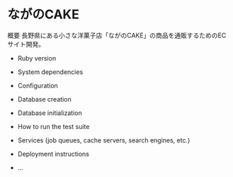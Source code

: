 # ながのCAKE

概要
長野県にある小さな洋菓子店「ながのCAKE」の商品を通販するためのECサイト開発。


* Ruby version

* System dependencies

* Configuration

* Database creation

* Database initialization

* How to run the test suite

* Services (job queues, cache servers, search engines, etc.)

* Deployment instructions

* ...
